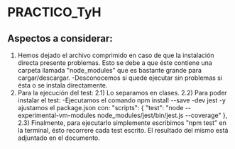 # PRACTICO_TyH

Aspectos a considerar:
----------------------

1) Hemos dejado el archivo comprimido en caso de que la instalación directa presente problemas. Esto se debe a que éste contiene una carpeta llamada "node_modules" que es bastante grande para cargar/descargar.
                 -Desconocemos si quede ejecutar sin problemas si ésta o se instala directamente.
3) Para la ejecución del test:
   2.1) Lo separamos en clases.
   2.2) Para poder instalar el test:
      -Ejecutamos el comando npm install --save -dev jest
      -y ajustamos el package.json con:
            "scripts": {
            "test": "node --experimental-vm-modules node_modules/jest/bin/jest.js --coverage"
                       },
  2.3) Finalmente, para ejecutarlo simplemente escribimos "npm test" en la terminal, ésto recorrere cada test escrito.
       El resultado del mismo está adjuntado en el documento.

  
